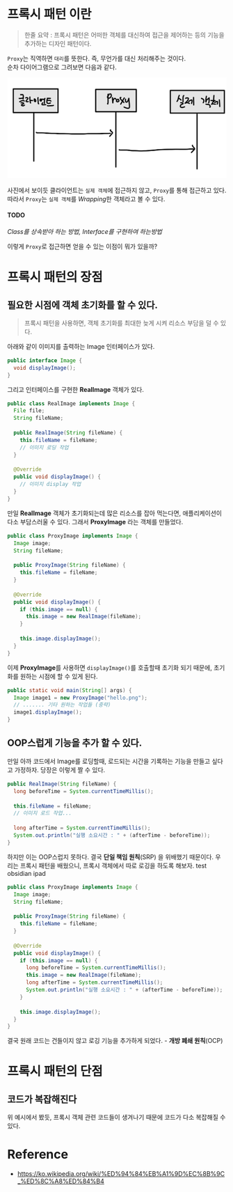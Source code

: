# 프록시 패턴 이란
> 한줄 요약 : 프록시 패턴은 어떠한 객체를 대신하여 접근을 제어하는 등의 기능을 추가하는 디자인 패턴이다.

`Proxy`는 직역하면 `대리`를 뜻한다. 즉, 무언가를 대신 처리해주는 것이다.  
순차 다이어그램으로 그려보면 다음과 같다.

![](/assets/proxy-seq-diagram.jpeg)

사진에서 보이듯 클라이언트는 `실제 객체`에 접근하지 않고, `Proxy`를 통해 접근하고 있다.
따라서 `Proxy`는 `실제 객체`를 *Wrapping*한 객체라고 볼 수 있다.
#### TODO
*Class를 상속받아 하는 방법, Interface를 구현하여 하는방법*

이렇게 `Proxy`로 접근하면 얻을 수 있는 이점이 뭐가 있을까?

# 프록시 패턴의 장점
## 필요한 시점에 객체 초기화를 할 수 있다.
> 프록시 패턴을 사용하면, 객체 초기화를 최대한 늦게 시켜 리소스 부담을 덜 수 있다.

아래와 같이 이미지를 출력하는 Image 인터페이스가 있다.
```java
public interface Image {  
  void displayImage();   
}
```

그리고 인터페이스를 구현한 **RealImage** 객체가 있다.
```java
public class RealImage implements Image {  
  File file;
  String fileName;  
  
  public RealImage(String fileName) {  
    this.fileName = fileName;  
    // 이미지 로딩 작업
  }  
  
  @Override  
  public void displayImage() {  
    // 이미지 display 작업
  }  
}
```

만일 **RealImage** 객체가 초기화되는데 많은 리소스를 잡아 먹는다면, 애플리케이션이 다소 부담스러울 수 있다.
그래서 **ProxyImage** 라는 객체를 만들었다.

```java
public class ProxyImage implements Image {  
  Image image;  
  String fileName;  
  
  public ProxyImage(String fileName) {  
    this.fileName = fileName;  
  }  
  
  @Override  
  public void displayImage() {  
    if (this.image == null) {  
      this.image = new RealImage(fileName);  
    }  
  
    this.image.displayImage();  
  }  
}
```

이제 **ProxyImage**를 사용하면 `displayImage()`를 호출할때 초기화 되기 때문에, 초기화를 원하는 시점에 할 수 있게 된다.

```java
public static void main(String[] args) {  
  Image image1 = new ProxyImage("hello.png");  
  // ....... 기타 원하는 작업들 (중략)
  image1.displayImage();  
}
```
##  OOP스럽게 기능을 추가 할 수 있다.
만일 아까 코드에서 Image를 로딩할때, 로드되는 시간을 기록하는 기능을 만들고 싶다고 가정하자.
당장은 이렇게 짤 수 있다.
```java
public RealImage(String fileName) {  
  long beforeTime = System.currentTimeMillis();  
  
  this.fileName = fileName;  
  // 이미지 로드 작업...  
  
  long afterTime = System.currentTimeMillis();  
  System.out.println("실행 소요시간 : " + (afterTime - beforeTime));  
}
```

하지만 이는 OOP스럽지 못하다. 결국 **단일 책임 원칙**(SRP) 을 위배했기 때문이다.
우리는 프록시 패턴을 배웠으니, 프록시 객체에서 따로 로깅을 하도록 해보자.  test obsidian ipad
```java
public class ProxyImage implements Image {  
  Image image;  
  String fileName;  
  
  public ProxyImage(String fileName) {  
    this.fileName = fileName;  
  }  
  
  @Override  
  public void displayImage() {  
    if (this.image == null) {  
      long beforeTime = System.currentTimeMillis();  
      this.image = new RealImage(fileName);  
      long afterTime = System.currentTimeMillis();  
      System.out.println("실행 소요시간 : " + (afterTime - beforeTime));  
    }  
  
    this.image.displayImage();  
  }  
}
```

결국 원래 코드는 건들이지 않고 로깅 기능을 추가하게 되었다. - **개방 폐쇄 원칙**(OCP)


# 프록시 패턴의 단점
## 코드가 복잡해진다
위 예시에서 봤듯, 프록시 객체 관련 코드들이 생겨나기 때문에 코드가 다소 복잡해질 수 있다.


# Reference
- https://ko.wikipedia.org/wiki/%ED%94%84%EB%A1%9D%EC%8B%9C_%ED%8C%A8%ED%84%B4